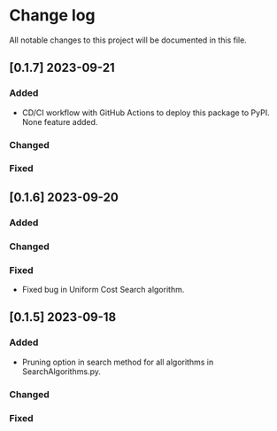 # Change log

All notable changes to this project will be documented in this file.

## [0.1.7] 2023-09-21

### Added

* CD/CI workflow with GitHub Actions to deploy this package to PyPI. None feature added.

### Changed

### Fixed


## [0.1.6] 2023-09-20

### Added

### Changed

### Fixed

* Fixed bug in Uniform Cost Search algorithm.


## [0.1.5] 2023-09-18

### Added

* Pruning option in search method for all algorithms in SearchAlgorithms.py. 

### Changed

### Fixed